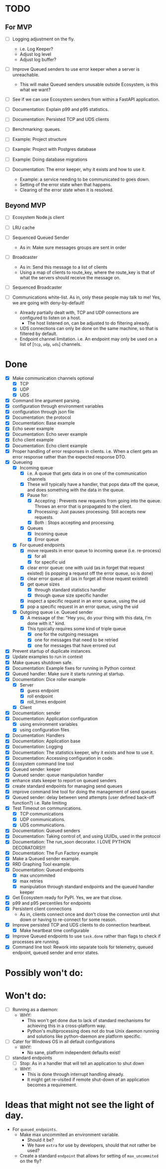 # TODO

## For MVP

- [ ] Logging adjustment on the fly.
  - i.e. Log Keeper?
  - Adjust log level
  - Adjust log buffer?

- [ ] Improve Queued senders to use error keeper when a server is unreachable.
  - This will make Queued senders unusable outside Ecosystem, is this what we want?

- [ ] See if we can use Ecosystem senders from within a FastAPI application.

- [ ] Documentation: Explain p99 and p95 statistics.
- [ ] Documentation: Persisted TCP and UDS clients

- [ ] Benchmarking: queues.

- [ ] Example: Project structure
- [ ] Example: Project with Postgres database
- [ ] Example: Doing database migrations

- [ ] Documentation: The error keeper, why it exists and how to use it.
  - Example: a service needing to be communicated to goes down.
  - Setting of the error state when that happens.
  - Clearing of the error state when it is resolved.

## Beyond MVP
- [ ] Ecosystem Node.js client

- [ ] LRU cache

- [ ] Sequenced Queued Sender
  - As in: Make sure messages groups are sent in order

- [ ] Broadcaster
  - As in: Send this message to a list of clients
  - Using a map of clients to route_key, where the route_key is that of what the servers should receive the message on.

- [ ] Sequenced Broadcaster

- [ ] Communications white-list. As in, only these people may talk to me! Yes, we are going with deny-by-default!
  - Already partially dealt with, TCP and UDP connections are configured to listen on a host.
    - The host listened on, can be adjusted to do filtering already.
  - UDS connections can only be done on the same machine, so that is filtered by default.
  - Endpoint channel limitation. i.e. An endpoint may only be used on a list of [`tcp`, `udp`, `uds`] channels.

# Done
- [X] Make communication channels optional
  - [X] TCP
  - [X] UDP
  - [X] UDS
- [X] Command line argument parsing.
- [X] configuration through environment variables
- [X] configuration through json file
- [X] Documentation: the protocol
- [X] Documentation: Base example
- [X] Echo sever example
- [X] Documentation: Echo sever example
- [X] Echo client example
- [X] Documentation: Echo client example
- [X] Proper handling of error responses in clients. i.e. When a client gets an error response rather than the expected response DTO.
- [X] Queueing
  - [X] Incoming queue
    - [X] i.e. A queue that gets data in on one of the communication channels
    - [X] These will typically have a handler, that pops data off the queue, and does something with the data in the queue.
    - [X] Pause for:
      - [X] Accepting : Prevents new requests from going into the queue. Throws an error that is propagated to the client.
      - [X] Processing: Just pauses processing. Still accepts new requests.
      - [X] Both      : Stops accepting and processing
    - [X] Queues
      - [X] Incoming queue
      - [X] Error queue
  - [X] For queued endpoints
    - [X] move requests in error queue to incoming queue (i.e. re-process)
      - [X] for all
      - [X] for specific uid
    - [X] clear error queue: one with uuid (as in forget that request existed) (is popping a request off the error queue, so is done)
    - [X] clear error queue: all (as in forget all those request existed)
    - [X] get queue sizes
      - [X] through standard statistics handler
      - [X] through queue size specific handler
    - [X] inspect a specific request in an error queue, using the uid
    - [X] pop a specific request in an error queue, using the uid
  - [X] Outgoing queue i.e. Queued sender
    - [X] A message of the: "Hey you, do your thing with this data, I'm done with it." kind.
    - [X] This typically requires some kind of triple queue
      - [X] one for the outgoing messages
      - [X] one for messages that need to be retried
      - [X] one for messages that have errored out
- [X] Prevent startup of duplicate instances.
- [X] Update examples to run in context 
- [X] Make queues shutdown safe.
- [X] Documentation: Example fixes for running in Python context
- [X] Queued handler: Make sure it starts running at startup.
- [X] Documentation: Dice roller example
  - [X] Server
    - [X] guess endpoint
    - [X] roll endpoint
    - [X] roll_times endpoint
  - [X] Client
- [X] Documentation: sender
- [X] Documentation: Application configuration
  - [X] using environment variables
  - [X] using configuration files
- [X] Documentation: Handlers
- [X] Documentation: Application base
- [X] Documentation: Logging
- [X] Documentation: The statistics keeper, why it exists and how to use it.
- [X] Documentation: Accessing configuration in code.
- [X] Ecosystem command line tool
- [X] Queued sender: keeper
- [X] Queued sender: queue manipulation handler
- [X] enhance stats keeper to report on queued senders
- [X] create standard endpoints for managing send queues
- [X] improve command line tool for doing the management of send queues
- [X] Queued sender: delay between send attempts (user defined back-off function?) i.e. Rate limiting
- [X] Test Timeout on communications.
  - [X] TCP communications
  - [X] UDP communications.
  - [X] UDS communications.
- [X] Documentation: Queued senders
- [X] Documentation: Taking control of, and using UUIDs, used in the protocol
- [X] Documentation: The run_soon decorator. I LOVE PYTHON DECORATORS!!!
- [X] Documentation: The Fun Factory example
- [X] Make a Queued sender example.
- [X] RRD Graphing Tool example.
- [X] Documentation: Queued endpoints
  - [X] max uncommited
  - [X] max retries
  - [X] manipulation through standard endpoints and the queued handler keeper
- [X] Get Ecosystem ready for PyPI. Yes, we are that close.
- [X] p99 and p95 percentiles for endpoints
- [X] Persistent client connections
  - As in, clients connect once and don't close the connection until shut down or having to re-connect for some reason.
- [X] Improve persisted TCP and UDS clients to do connection heartbeat.
  - [X] Make heartbeat time configurable
- [X] Improve Queued endpoints to use `task.done` rather than flags to check if processes are running.
- [X] Command line tool: Rework into separate tools for telemetry, queued endpoint, queued sender and error states.

# Possibly won't do:

# Won't do:
- [ ] Running as a daemon:
  - WHY:
    - This won't get done due to lack of standard mechanisms for achieving this in a cross-platform way.
    - Python's multiprocessing does not do true Unix daemon running and solutions like python-daemon are platform specific.
- [ ] Cater for Windows OS in all default configurations
  - WHY:
    - No sane, platform independent defaults exist!
- [ ] standard endpoints
  - [ ] Stop: As in a handler that will tell an application to shut down
  - WHY:
    - This is done through interrupt handling already.
    - It might get re-visited if remote shut-down of an application becomes a requirement.

# Ideas that might not see the light of day.

- For `queued_endpoints`.
  - Make max uncommited an environment variable.
    - Should it be?
    - We have `extra` for use by developers, should that not rather be used?
  - Create a standard `endpoint` that allows for setting of `max_uncommited` on the fly?


